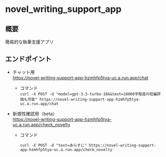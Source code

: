 # novel_writing_support_app

## 概要

簡易的な執筆支援アプリ

## エンドポイント

- チャット用  
  https://novel-writing-support-app-hzmhfp5tya-uc.a.run.app/chat

  - コマンド  
    `curl -X POST -d "model=gpt-3.5-turbo-16k&text=10000字程度の短編評価も可能" https://novel-writing-support-app-hzmhfp5tya-uc.a.run.app/chat`

- 新規性確認用（beta）  
  https://novel-writing-support-app-hzmhfp5tya-uc.a.run.app/check_novelty

  - コマンド

    `curl -X POST -d "text=あらすじ" https://novel-writing-support-app-hzmhfp5tya-uc.a.run.app/check_novelty`
